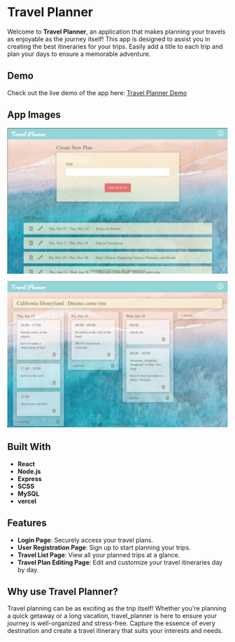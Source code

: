 # Travel Planner

Welcome to **Travel Planner**, an application that makes planning your travels as enjoyable as the journey itself! This app is designed to assist you in creating the best itineraries for your trips. Easily add a title to each trip and plan your days to ensure a memorable adventure.

## Demo

Check out the live demo of the app here: [Travel Planner Demo](https://travel-planner-miyu.vercel.app/)

## App Images

![Travel Planner Overview](./images/app-image-travel-list.png)

![Travel Planner Detail View](./images/app-image-travel-detail.png)

## Built With

- **React**
- **Node.js**
- **Express**
- **SCSS**
- **MySQL**
- **vercel**

## Features

- **Login Page**: Securely access your travel plans.
- **User Registration Page**: Sign up to start planning your trips.
- **Travel List Page**: View all your planned trips at a glance.
- **Travel Plan Editing Page**: Edit and customize your travel itineraries day by day.

## Why use Travel Planner?

Travel planning can be as exciting as the trip itself! Whether you're planning a quick getaway or a long vacation, travel_planner is here to ensure your journey is well-organized and stress-free. Capture the essence of every destination and create a travel itinerary that suits your interests and needs.
